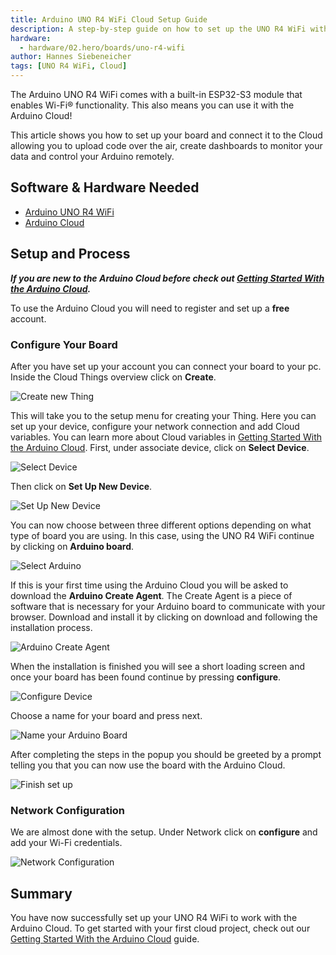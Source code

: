 ```yaml
---
title: Arduino UNO R4 WiFi Cloud Setup Guide
description: A step-by-step guide on how to set up the UNO R4 WiFi with the Arduino Cloud.
hardware:
  - hardware/02.hero/boards/uno-r4-wifi
author: Hannes Siebeneicher
tags: [UNO R4 WiFi, Cloud]
---
```


The Arduino UNO R4 WiFi comes with a built-in ESP32-S3 module that enables Wi-Fi® functionality. This also means you can use it with the Arduino Cloud!

This article shows you how to set up your board and connect it to the Cloud allowing you to upload code over the air, create dashboards to monitor your data and control your Arduino remotely.

## Software & Hardware Needed

- [Arduino UNO R4 WiFi](https://store.arduino.cc/uno-r4-wifi)
- [Arduino Cloud](https://cloud.arduino.cc/home/)

## Setup and Process

***If you are new to the Arduino Cloud before check out [Getting Started With the Arduino Cloud](/arduino-cloud/getting-started/iot-cloud-getting-started).***

To use the Arduino Cloud you will need to register and set up a **free** account. 

### Configure Your Board

After you have set up your account you can connect your board to your pc. Inside the Cloud Things overview click on **Create**.

![Create new Thing](./assets/thingsOverview.png)

This will take you to the setup menu for creating your Thing. Here you can set up your device, configure your network connection and add Cloud variables. You can learn more about Cloud variables in [Getting Started With the Arduino Cloud](/arduino-cloud/getting-started/iot-cloud-getting-started). First, under associate device, click on **Select Device**.

![Select Device](./assets/selectDevice.png)

Then click on **Set Up New Device**.

![Set Up New Device](./assets/setUpNewDevice.png)

You can now choose between three different options depending on what type of board you are using. In this case, using the UNO R4 WiFi continue by clicking on **Arduino board**.

![Select Arduino](./assets/selectArduino.png)

If this is your first time using the Arduino Cloud you will be asked to download the **Arduino Create Agent**. The Create Agent is a piece of software that is necessary for your Arduino board to communicate with your browser. Download and install it by clicking on download and following the installation process.

![Arduino Create Agent](./assets/createAgent.png)

When the installation is finished you will see a short loading screen and once your board has been found continue by pressing **configure**.

![Configure Device](./assets/configureDevice.png)


Choose a name for your board and press next.

![Name your Arduino Board](./assets/naming.png)

After completing the steps in the popup you should be greeted by a prompt telling you that you can now use the board with the Arduino Cloud.

![Finish set up](./assets/finishSetUp.png)

### Network Configuration

We are almost done with the setup. Under Network click on **configure** and add your Wi-Fi credentials.

![Network Configuration](./assets/network.png)

## Summary

You have now successfully set up your UNO R4 WiFi to work with the Arduino Cloud. To get started with your first cloud project, check out our [Getting Started With the Arduino Cloud](arduino-cloud/getting-started/iot-cloud-getting-started) guide.